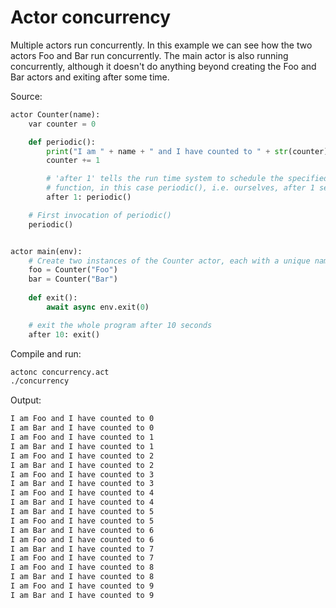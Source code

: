 # Actor concurrency

Multiple actors run concurrently. In this example we can see how the two actors Foo and Bar run concurrently. The main actor is also running concurrently, although it doesn't do anything beyond creating the Foo and Bar actors and exiting after some time.

Source:
```python
actor Counter(name):
    var counter = 0

    def periodic():
        print("I am " + name + " and I have counted to " + str(counter))
        counter += 1

        # 'after 1' tells the run time system to schedule the specified
        # function, in this case periodic(), i.e. ourselves, after 1 second
        after 1: periodic()

    # First invocation of periodic()
    periodic()


actor main(env):
    # Create two instances of the Counter actor, each with a unique name
    foo = Counter("Foo")
    bar = Counter("Bar")
    
    def exit():
        await async env.exit(0)

    # exit the whole program after 10 seconds
    after 10: exit()
```

Compile and run:
```sh
actonc concurrency.act
./concurrency
```

Output:
```sh
I am Foo and I have counted to 0
I am Bar and I have counted to 0
I am Foo and I have counted to 1
I am Bar and I have counted to 1
I am Foo and I have counted to 2
I am Bar and I have counted to 2
I am Foo and I have counted to 3
I am Bar and I have counted to 3
I am Foo and I have counted to 4
I am Bar and I have counted to 4
I am Bar and I have counted to 5
I am Foo and I have counted to 5
I am Bar and I have counted to 6
I am Foo and I have counted to 6
I am Bar and I have counted to 7
I am Foo and I have counted to 7
I am Foo and I have counted to 8
I am Bar and I have counted to 8
I am Foo and I have counted to 9
I am Bar and I have counted to 9
```
